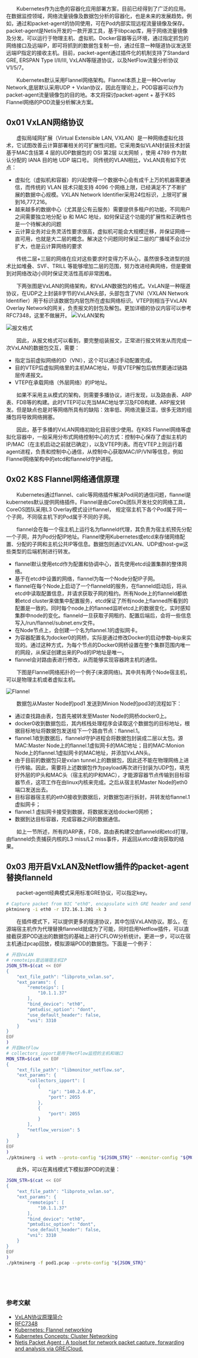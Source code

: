 &ensp;&ensp;&ensp;&ensp;Kubernetes作为出色的容器化应用部署方案，目前已经得到了广泛的应用。在数据监控领域，网络流量镜像及数据包分析的容器化，也是未来的发展趋势。例如，通过和packet-agent的协同使用，可在Pod内部实现远程流量镜像及保存。packet-agent是Netis开发的一款开源工具，基于libpcap库，用于网络流量镜像及分发。可以运行于物理主机、虚拟机、Docker容器等云环境，通过指定抓包的网络接口及远端IP，即可将抓到的数据包复制一份，通过任意一种隧道协议发送至远端IP指定的接收主机。目前，packet-agent通过插件化的机制支持了Standard GRE, ERSPAN Type I/II/III, VxLAN等隧道协议，以及NetFlow流量分析协议V1/5/7。

&ensp;&ensp;&ensp;&ensp;Kubernetes默认采用Flannel网络架构。Flannel本质上是一种Overlay Network,底层默认采用UDP + Vxlan协议，因此在理论上，POD容器可以作为packet-agent流量镜像包的目的地。本文将探讨packet-agent + 基于K8S Flannel网络的POD流量分析解决方案。

## 0x01 VxLAN网络协议

&ensp;&ensp;&ensp;&ensp;虚拟局域网扩展（Virtual Extensible LAN, VXLAN）是一种网络虚拟化技术，它试图改善云计算部署相关的可扩展性问题。它采用类似VLAN封装技术封装基于MAC含括第 4 层的UDP数据包的 OSI 第2层 以太网帧 ，使用 4789 作为默认分配的 IANA 目的地 UDP 端口号。
同传统的VLAN相比，VxLAN具有如下优点：
* 虚拟化（虚拟机和容器）的兴起使得一个数据中心会有成千上万的机器需要通信，而传统的 VLAN 技术只能支持 4096 个网络上限，已经满足不了不断扩展的数据中心规模。VXLAN Network Identifier采用24位标识，上限可扩展到16,777,216。
* 越来越多的数据中心（尤其是公有云服务）需要提供多租户的功能，不同用户之间需要独立地分配 ip 和 MAC 地址，如何保证这个功能的扩展性和正确性也是一个待解决的问题
* 云计算业务对业务灵活性要求很高，虚拟机可能会大规模迁移，并保证网络一直可用，也就是大二层的概念。解决这个问题同时保证二层的广播域不会过分扩大，也是云计算网络的要求

&ensp;&ensp;&ensp;&ensp;传统二层+三层的网络在应对这些要求时变得力不从心，虽然很多改进型的技术比如堆叠、SVF、TRILL 等能够增加二层的范围，努力改进经典网络，但是要做到对网络改动小同时保证灵活性高却非常困难。

&ensp;&ensp;&ensp;&ensp;下两张图是VxLAN的网络架构，和VxLAN数据包的格式。VxLAN是一种隧道协议，在UDP之上封装8字节的VxLAN头部，头部包含了VNI（VXLAN Network Identifier）用于标识该数据包内层包所在虚拟网络标识。VTEP则相当于VxLAN Overlay Network的网关，负责报文的封包及解包。更加详细的协议内容可以参考RFC7348，这里不做展开。
![VxLAN架构](../img/vxlan-arch.png)

![报文格式](../img/vnet-vxlan.png)

&ensp;&ensp;&ensp;&ensp;因此，从报文格式可以看到，要完整组装报文，正常进行报文转发从而完成一次VxLAN的数据包交互，需要：
* 指定当前虚拟网络的ID（VNI），这个可以通过手动配置完成。
* 目的VTEP后虚拟网络里的主机MAC地址，毕竟VTEP解包后依然要通过链路层传递报文。
* VTEP在承载网络（外层网络）的IP地址。

&ensp;&ensp;&ensp;&ensp;如果不采用主从模式的架构，则需要多播协议，进行发现，以及路由表、ARP表、FDB等的构建。此时VTEP可以充当MAC地址学习及FDB构建、ARP报文转发。但是缺点也是对等网络所具有的缺陷：效率低、网络流量泛滥，很多无效的组播包将导致网络拥塞。

&ensp;&ensp;&ensp;&ensp;因此，基于多播的VxLAN网络初始化目前很少使用。在K8S Flannel网络等虚拟化容器中，一般采用分布式网络控制中心的方式：控制中心保存了虚拟主机的IP/MAC（在主机启动之前就已确定），以及VTEP列表。而在VTEP上则运行着agent进程，负责和控制中心通信，从控制中心获取MAC/IP/VNI等信息，例如Flannel网络架构中的etcd和flanneld守护进程。

## 0x02 K8S Flannel网络通信原理

&ensp;&ensp;&ensp;&ensp;Kubernetes通过flannel、calic等网络插件解决Pod间的通信问题，flannel是kubernetes默认提供网络插件。Flannel是由CoreOs团队开发社交的网络工具，CoreOS团队采用L3 Overlay模式设计flannel， 规定宿主机下各个Pod属于同一个子网，不同宿主机下的Pod属于不同的子网。

&ensp;&ensp;&ensp;&ensp;flannel会在每一个宿主机上运行名为flanneld代理，其负责为宿主机预先分配一个子网，并为Pod分配IP地址。Flannel使用Kubernetes或etcd来存储网络配置、分配的子网和主机公共IP等信息。数据包则通过VXLAN、UDP或host-gw这些类型的后端机制进行转发。

* flannel默认使用etcd作为配置和协调中心，首先使用etcd设置集群的整体网络。
* 基于在etcd中设置的网络，flannel为每一个Node分配IP子网。
* flannel在每个Node上启动了一个flanneld的服务，在flanneld启动后，将从etcd中读取配置信息，并请求获取子网的租约。所有Node上的flanneld都依赖etcd cluster来做集中配置服务，etcd保证了所有node上flanned所看到的配置是一致的。同时每个node上的flanned监听etcd上的数据变化，实时感知集群中node的变化。flanneld一旦获取子网租约、配置后端后，会将一些信息写入/run/flannel/subnet.env文件。
* 在Node节点上，会创建一个名为flannel.1的虚拟网卡。
* 为容器配置名为docker0的网桥，实际是通过修改Docker的启动参数–bip来实现的。通过这种方式，为每个节点的Docker0网桥设置在整个集群范围内唯一的网段，从保证创建出来的Pod的IP地址是唯一。
* flannel会对路由表进行修改，从而能够实现容器跨主机的通信。

&ensp;&ensp;&ensp;&ensp;下图是Flannel网络拓扑的一个例子(来源网络)。其中共有两个Node宿主机，可以是物理主机或者虚拟主机。

![Flannel](../img/kubernetes-flannel.png)

&ensp;&ensp;&ensp;&ensp;数据包从Master Node的pod1 发送到Minion Node的pod3的流程如下：
* 通过查找路由表，包首先被转发至Master Node的网桥docker0上。
* docker0收到数据包后，其内核栈处理程序会读取这个数据包的目标地址，根据目标地址将数据包发送给下一个路由节点：flannel.1。
* flannel.1收到数据后，flanneld守护进程会将数据包封装成二层以太包。源MAC:Master Node上的flannel.1虚拟网卡的MAC地址；目的MAC:Monion Node上的flannel.1虚拟网卡的MAC地址，并添加VxLAN头。
* 由于目前的数据包只是vxlan tunnel上的数据包，因此还不能在物理网络上进行传输。因此，需要将上述数据包作为payload再次进行封装为UDP包，填充好外层的IP头和MAC头（宿主机的IP和MAC），才能源容器节点传输到目标容器节点，这项工作在由linux内核来完成。之后从宿主机Master Node的eth0端口发送出去。
* 目标容器宿主机的eth0接收到数据后，对数据包进行拆封，并转发给flannel.1虚拟网卡；
* flannel.1 虚拟网卡接受到数据，将数据发送给docker0网桥；
* 数据到达目标容器，完成容器之间的数据通信。

&ensp;&ensp;&ensp;&ensp;如上一节所述，所有的ARP表，FDB，路由表构建交由flanneld和etcd打理，由flanneld负责捕获内核的L3 miss/L2 miss事件，并返回从etcd查询获取的结果。


## 0x03 用开启VxLAN及Netflow插件的packet-agent替换flanneld

&ensp;&ensp;&ensp;&ensp;packet-agent经典模式采用标准GRE协议，可以指定key。
```bash
# Capture packet from NIC "eth0", encapsulate with GRE header and send to 172.16.1.201 with gre key = 3
pktminerg -i eth0 -r 172.16.1.201 -k 3
```
&ensp;&ensp;&ensp;&ensp;在插件模式下，可以提供更多的隧道协议，其中包括VxLAN协议。那么，在源端宿主机作为代理替换flanneld就成为了可能，同时启用Netflow插件，可以直接截获源POD送出的数据包的基础上进行CFLOW分析统计。更进一步，可以在宿主机通过pcap回放，模拟源端POD的数据包。下面是一个例子：

```bash
# 开启VxLAN
# remoteips是远端宿主机IP
JSON_STR=$(cat << EOF
{
    "ext_file_path": "libproto_vxlan.so",
    "ext_params": {
        "remoteips": [
            "10.1.1.37"   
        ],
        "bind_device": "eth0",
        "pmtudisc_option": "dont",
        "use_default_header": false,
        "vni": 3310
    }
}
EOF
)
# 开启NetFlow
# collectors_ipport是用于NetFlow监控的主机和端口
MON_STR=$(cat << EOF
{
    "ext_file_path": "libmonitor_netflow.so",
    "ext_params": {
        "collectors_ipport": [
            {
                "ip": "140.2.6.8",   
                "port": 2055
            },
            {
                "port": 2055
            }
        ],
        "netflow_version": 5
    }
}
EOF
)
./pktminerg -i veth --proto-config "${JSON_STR}" --monitor-config "${MON_STR}"
```
&ensp;&ensp;&ensp;&ensp;此外，可以在离线模式下模拟源POD的流量：
```bash
JSON_STR=$(cat << EOF
{
    "ext_file_path": "libproto_vxlan.so",
    "ext_params": {
        "remoteips": [
            "10.1.1.37"   
        ],
        "bind_device": "eth0",
        "pmtudisc_option": "dont",
        "use_default_header": false,
        "vni": 3310
    }
}
EOF
)
./pktminerg -f pod1.pcap --proto-config "${JSON_STR}" 
```


<br/><br/><br/>

### 参考文献
* [VxLAN协议原理简介](https://cizixs.com/2017/09/25/vxlan-protocol-introduction/)
* [RFC7348](https://tools.ietf.org/html/rfc7348)
* [Kubernetes: Flannel networking](https://blog.laputa.io/kubernetes-flannel-networking-6a1cb1f8ec7c)
* [Kubernetes Concepts: Cluster Networking](https://kubernetes.io/docs/concepts/cluster-administration/networking/)
* [Netis Packet Agent : A toolset for network packet capture, forwarding and analysis via GRE/Cloud.
](https://github.com/Netis/packet-agent)